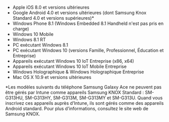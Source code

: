 
- Apple iOS 8.0 et versions ultérieures
- Google Android 4.0 et versions ultérieures (dont Samsung Knox Standard 4.0 et versions supérieures)*
- Windows Phone 8.1 (Windows Embedded 8.1 Handheld n'est pas pris en charge)
- Windows 10 Mobile
- Windows 8.1 RT
- PC exécutant Windows 8.1
- PC exécutant Windows 10 (versions Famille, Professionnel, Éducation et Entreprise)
- Appareils exécutant Windows 10 IoT Entreprise (x86, x64)
- Appareils exécutant Windows 10 IoT Mobile Entreprise
- Windows Holographique & Windows Holographique Entreprise
- Mac OS X 10.9 et versions ultérieures

*Les modèles suivants du téléphone Samsung Galaxy Ace ne peuvent pas être gérés par Intune comme appareils Samsung KNOX Standard : SM-G313HU, SM-G313HY, SM-G313M, SM-G313MY et SM-G313U. Quand vous inscrivez ces appareils auprès d’Intune, ils sont gérés comme des appareils Android standard. Pour plus d’informations, consultez le site web de Samsung KNOX.
